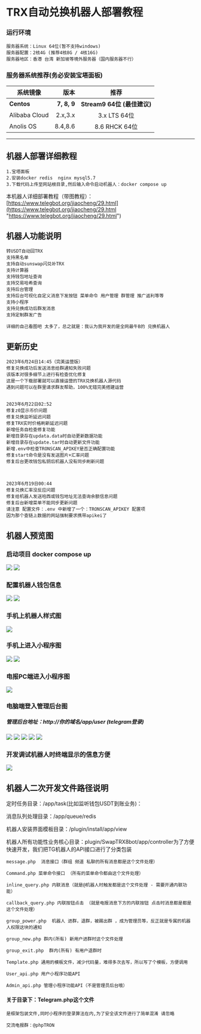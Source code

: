 # TRX自动兑换机器人部署教程
### 运行环境
	服务器系统：Linux 64位(暂不支持windows)
	服务器配置：2核4G (推荐4核8G / 4核16G)
	服务器地区：香港 台湾 新加坡等境外服务器（国内服务器不行） 
### 服务器系统推荐(务必安装宝塔面板)

| 系统镜像        | 版本   |  推荐  |
| --------   | -----:  | :----:  |
| **Centos**      | **7, 8, 9**   |   **Stream9 64位 (最佳建议)**     |
| Alibaba Cloud        |   2.x,3.x   |   3.x LTS 64位   |
| Anolis OS        |    8.4,8.6    |  8.6 RHCK 64位  |


------------ 

## 机器人部署详细教程
	1.宝塔面板
	2.安装docker redis  nginx mysql5.7
	3.下载代码上传至网站根目录,然后输入命令启动机器人：docker compose up 
本机器人详细部署教程（带图教程）：[https://www.telegbot.org/jiaocheng/29.html](https://www.telegbot.org/jiaocheng/29.html "https://www.telegbot.org/jiaocheng/29.html")



## 机器人功能说明  
	转USDT自动回TRX
	支持黑名单
	支持自动sunswap闪兑补TRX
    支持计算器 
	支持钱包地址查询
	支持交易哈希查询
	支持后台管理 
	支持后台可视化自定义消息下发按钮 菜单命令 用户管理 群管理 推广返利等等 
	支持小程序
	支持兑换成功后群发消息
	支持定制群发广告

	详细的自己看图吧 太多了，总之就是：我认为我开发的是全网最牛B的 兑换机器人
## 更新历史
	2023年6月24日14:45（完美运营版）
	修复兑换成功后发送消息给群通知失败问题
	该版本对很多细节上进行有检查优化修复
	这是一个下载部署就可以直接运营的TRX兑换机器人源代码
	遇到问题可以在群里请求群友帮助，100%无错完美搭建运营 
	

	2023年6月22日02:52
	修复z0显示币价问题
	修复兑换监听延迟问题
	修复TRX实时价格刷新延迟问题
	新增任务自检查修复功能
	新增目录存在updata.data时自动更新数据功能
	新增目录存在update.tar时自动更新文件功能
	新增.env中检查TRONSCAN_APIKEY是否正确配置功能
	修复start命令是没有发送图片+汇率问题
	修复后台更改钱包私钥后机器人没有同步刷新问题



	2023年6月19日00:44
	修复兑换汇率没反应问题
	修复给机器人发送哈西或钱包地址无法查询余额信息问题
	修复后台新增菜单不能同步更新问题
	请注意 配置文件：.env 中新增了一个：TRONSCAN_APIKEY 配置项
	因为那个查链上数据的网站强制要求携带apikei了
	
## 机器人预览图
### 启动项目 docker compose up
<img src="https://github.com/smalpony/trxbot/blob/main/photo/001.png">
<img src="https://github.com/smalpony/trxbot/blob/main/photo/002.png">

### 配置机器人钱包信息
<img src="https://github.com/smalpony/trxbot/blob/main/photo/003.png">
<img src="https://github.com/smalpony/trxbot/blob/main/photo/004.png">

### 手机上机器人样式图
<img src="https://github.com/smalpony/trxbot/blob/main/photo/005.jpg">

### 手机上进入小程序图
<img src="https://github.com/smalpony/trxbot/blob/main/photo/006.jpg">
<img src="https://github.com/smalpony/trxbot/blob/main/photo/007.jpg">

### 电报PC端进入小程序图
<img src="https://github.com/smalpony/trxbot/blob/main/photo/008.png">

### 电脑端登入管理后台图

##### 管理后台地址：http://你的域名/app/user  (telegram登录)
<img src="https://github.com/smalpony/trxbot/blob/main/photo/009.png">
<img src="https://github.com/smalpony/trxbot/blob/main/photo/0010.png">
<img src="https://github.com/smalpony/trxbot/blob/main/photo/0011.png">
<img src="https://github.com/smalpony/trxbot/blob/main/photo/0012.png">
<img src="https://github.com/smalpony/trxbot/blob/main/photo/0013.png">

### 开发调试机器人时终端显示的信息方便
<img src="https://github.com/smalpony/trxbot/blob/main/photo/0014.png">


## 机器人二次开发文件路径说明
定时任务目录：/app/task(比如监听钱包USDT到账业务)：

消息队列处理目录：/app/queue/redis

机器人安装界面模板目录：/plugin/install/app/view

机器人所有功能性业务核心目录：plugin/SwapTRX8bot/app/controller为了方便快速开发，我们把TG机器人的API接口进行了分类包装

	message.php  消息接口（群组 频道 私聊的所有消息都是这个文件处理）
	
	Command.php 菜单命令接口 （所有的菜单命令都由这个文件处理）

	inline_query.php 内联消息（就是@机器人时触发都是这个文件处理 - 需要开通内联功能）

	callback_query.php 内联按钮点击 （就是电报消息下方的内联按钮 点击时消息都是都是这个文件处理）

	group_power.php  机器人 进群，退群，被踢出群 ，成为管理员等，反正就是专属的机器人权限这块的通知

	group_new.php 群内(所有) 新用户进群时这个文件处理

	group_exit.php  群内(所有) 有用户退群时

	Template.php 通用的模板文件，减少代码量，难得多次去写，所以写了个模板，方便调用

	User_api.php 用户小程序功能API

	Admin_api.php 管理小程序功能API（不是管理员后台哦）
	
#### 关于目录下：Telegram.php这个文件 
	是框架包装文件,同时小程序的登录算法在内,为了安全该文件进行了简单混淆 请忽略
	
	交流电报群：@phpTRON


